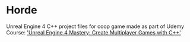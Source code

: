 # Horde

Unreal Engine 4 C++ project files for coop game made as part of Udemy Course: ['Unreal Engine 4 Mastery: Create Multiplayer Games with C++'](https://www.udemy.com/unrealengine-cpp/?couponCode=TLGH14)
